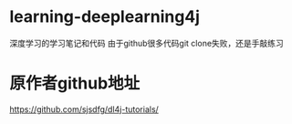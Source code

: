 # learning-deeplearning4j
深度学习的学习笔记和代码 由于github很多代码git clone失败，还是手敲练习
# 原作者github地址
https://github.com/sjsdfg/dl4j-tutorials/